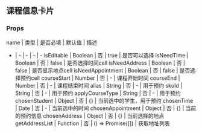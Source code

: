 ## 课程信息卡片

### Props
name | 类型 | 是否必填 | 默认值 | 描述
- | - | - | - | -
isEditable | Boolean | 否 | true | 是否可以选择
isNeedTime | Boolean | 否 | false | 是否选择时间cell
isNeedAddress | Boolean | 否 | false | 是否显示地点cell
isNeedAppointment | Boolean | 否 | false | 是否选择预约cell
courseStart | Number | 否 | - | 课程开始时间
courseEnd | Number | 否 | - | 课程结束时间
alias | String | 否 | - | 用于预约
skuId | String | 否 | - | 用于预约
applyCourseType | String | 否 | - | 用于预约
chosenStudent | Object | 否 | {} | 当前选中的学生，用于预约
chosenTime | Date | 否 | - | 当前选中的时间
chosenAppointment | Object | 否 | {} | 当前的预约信息
chosenAddress | Object | 否 | {} | 当前选择的地点
getAddressList | Function | 否 | () => Promise([]) | 获取地址列表